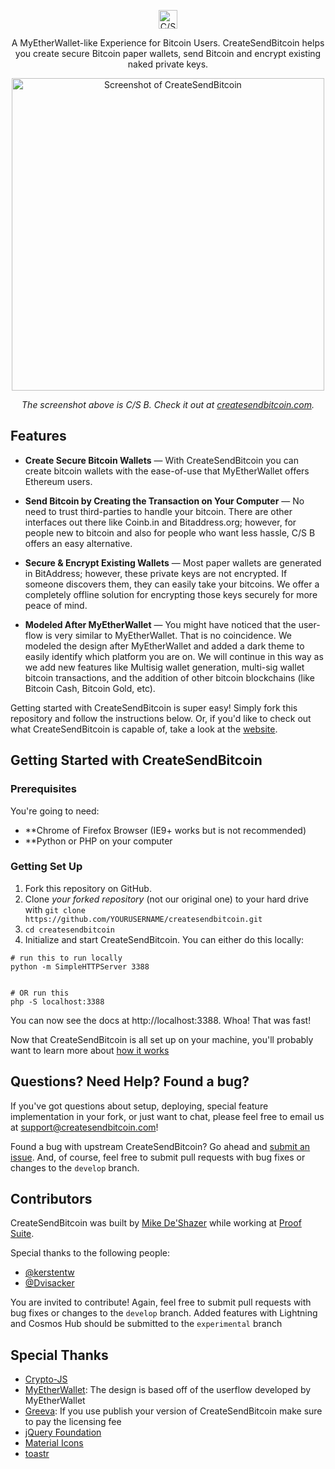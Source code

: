 <p align="center">
  <img src="https://i.imgur.com/nW3OKhj.png" alt="C/S B (CreateSendBitcoin)" width="30">
  <br>
 
</p>

<p align="center">
A MyEtherWallet-like Experience for Bitcoin Users. CreateSendBitcoin helps you create secure Bitcoin paper wallets, send Bitcoin and encrypt existing naked private keys.</p>

<p align="center"><img src="https://i.imgur.com/gXSPWZ0.png" width=500 alt="Screenshot of CreateSendBitcoin"></p>

<p align="center"><em>The screenshot above is C/S B. Check it out at <a href="https://www.createsendbitcoin.com">createsendbitcoin.com</a>.</em></p>

Features
------------

* **Create Secure Bitcoin Wallets** — With CreateSendBitcoin you can create bitcoin wallets with the ease-of-use that MyEtherWallet offers Ethereum users.

* **Send Bitcoin by Creating the Transaction on Your Computer** — No need to trust third-parties to handle your bitcoin. There are other interfaces out there like Coinb.in and Bitaddress.org; however, for people new to bitcoin and also for people who want less hassle, C/S B offers an easy alternative.

* **Secure & Encrypt Existing Wallets** — Most paper wallets are generated in BitAddress; however, these private keys are not encrypted. If someone discovers them, they can easily take your bitcoins. We offer a completely offline solution for encrypting those keys securely for more peace of mind.

* **Modeled After MyEtherWallet** — You might have noticed that the user-flow is very similar to MyEtherWallet. That is no coincidence. We modeled the design after MyEtherWallet and added a dark theme to easily identify which platform you are on. We will continue in this way as we add new features like Multisig wallet generation, multi-sig wallet bitcoin transactions, and the addition of other bitcoin blockchains (like Bitcoin Cash, Bitcoin Gold, etc).

Getting started with CreateSendBitcoin is super easy! Simply fork this repository and follow the instructions below. Or, if you'd like to check out what CreateSendBitcoin is capable of, take a look at the [website](https://www.createsendbitcoin.com).

Getting Started with CreateSendBitcoin
------------------------------

### Prerequisites

You're going to need:

 - **Chrome of Firefox Browser (IE9+ works but is not recommended)
 - **Python or PHP on your computer


### Getting Set Up

1. Fork this repository on GitHub.
2. Clone *your forked repository* (not our original one) to your hard drive with `git clone https://github.com/YOURUSERNAME/createsendbitcoin.git`
3. `cd createsendbitcoin`
4. Initialize and start CreateSendBitcoin. You can either do this locally:

```shell
# run this to run locally
python -m SimpleHTTPServer 3388


# OR run this 
php -S localhost:3388
```

You can now see the docs at http://localhost:3388. Whoa! That was fast!

Now that CreateSendBitcoin is all set up on your machine, you'll probably want to learn more about [how it works](https://www.createsendbitcoin.com/#faq)



Questions? Need Help? Found a bug?
--------------------

If you've got questions about setup, deploying, special feature implementation in your fork, or just want to chat, please feel free to email us at support@createsendbitcoin.com!

Found a bug with upstream CreateSendBitcoin? Go ahead and [submit an issue](https://github.com/mikedeshazer/createsendbitcoin/issues). And, of course, feel free to submit pull requests with bug fixes or changes to the `develop` branch.

Contributors
--------------------

CreateSendBitcoin was built by [Mike De'Shazer](https://github.com/mikedeshazer) while working at [Proof Suite](https://www.proofsuite.com/).

Special thanks to the following people:

- [@kerstentw](https://github.com/kerstentw)
- [@Dvisacker](https://github.com/Dvisacker)


You are invited to contribute! Again, feel free to submit pull requests with bug fixes or changes to the `develop` branch. Added features with Lightning and Cosmos Hub should be submitted to the `experimental` branch


Special Thanks
--------------------
- [Crypto-JS](https://github.com/brix/crypto-js)
- [MyEtherWallet](https://myetherwallet.com): The design is based off of the userflow developed by MyEtherWallet
- [Greeva](https://themeforest.net/item/greeva-responsive-admin-dashboard-template/22226768): If you use publish your version of CreateSendBitcoin make sure to pay the licensing fee
- [jQuery Foundation](https://jquery.org/)
- [Material Icons](https://material.io/tools/icons/?style=baseline)
- [toastr](https://github.com/CodeSeven/toastr)
